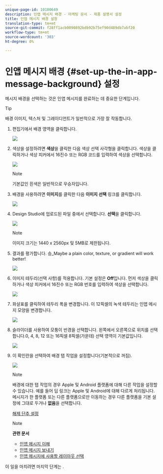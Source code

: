 ```yaml
---
unique-page-id: 10100649
description: 인앱 메시지 배경 - 마케팅 문서 - 제품 설명서 설정
title: 인앱 메시지 배경 설정
translation-type: tm+mt
source-git-commit: f28ff1acb0090892bdb92b75ef90d489db7abf20
workflow-type: tm+mt
source-wordcount: '303'
ht-degree: 0%

---
```



# 인앱 메시지 배경 {#set-up-the-in-app-message-background} 설정

메시지 배경을 선택하는 것은 인앱 메시지를 완료하는 데 중요한 단계입니다.

>[!TIP]
>
>배경 이미지, 텍스처 및 그레이디언트가 일반적으로 가장 잘 작동합니다.

1. 편집기에서 배경 영역을 클릭합니다.

   ![](assets/image2016-5-9-8-3a38-3a1.png)

1. 색상을 설정하려면 **색상**&#x200B;을 클릭한 다음 색상 선택 사각형을 클릭합니다. 색상을 클릭하거나 색상 피커에서 16진수 또는 RGB 코드를 입력하여 색상을 선택합니다.

   ![](assets/image2016-5-9-8-3a46-3a59.png)

   >[!NOTE]
   >
   >기본값인 흰색은 일반적으로 우승자입니다.

1. 배경을 사용하려면 **이미지**&#x200B;를 클릭한 다음 **이미지 선택** 링크를 클릭합니다.

   ![](assets/image2016-5-9-8-3a52-3a43.png)

1. Design Studio에 업로드된 파일 중에서 선택합니다. **선택**&#x200B;을 클릭합니다.

   ![](assets/image2016-5-9-9-3a0-3a2.png)

   >[!NOTE]
   >
   >이미지 크기는 1440 x 2560px 및 5MB로 제한됩니다.

1. 결과를 평가합니다. 승_Maybe a plain color, texture, or gradient will work better!

   ![](assets/image2016-5-9-9-3a2-3a33.png)

1. 이미지 테두리(선택 사항)를 적용합니다. 기본 설정은 **Off**&#x200B;입니다. 먼저 색상을 클릭하거나 색상 피커에서 16진수 또는 RGB 번호를 입력하여 색상을 선택합니다.

   ![](assets/image2016-5-9-9-3a54-3a8.png)

1. 화살표를 클릭하여 테두리 폭을 변경합니다. 이 12픽셀의 녹색 테두리는 인앱 메시지 모양을 변경합니다.

   ![](assets/image2016-5-9-9-3a58-3a38.png)

1. 슬라이더를 사용하여 모퉁이 반경을 선택합니다. 왼쪽에서 오른쪽으로 위치를 선택합니다.0, 4, 8, 12 또는 16픽셀 8픽셀(가운데) 선택 영역이 기본값입니다.

   ![](assets/image2016-5-6-9-3a39-3a28.png)

1. 이 확인란을 선택하여 배경 탭 작업을 설정합니다(기본적으로 꺼짐).

   ![](assets/image2016-5-9-10-3a6-3a10.png)

   >[!NOTE]
   >
   >배경에 대한 탭 작업의 경우 Apple 및 Android 플랫폼에 대해 다른 작업을 설정할 수 있습니다. 예를 들어 딥 링크는 Apple 및 Android에 대해 다르게 처리됩니다. 메시지가 한 플랫폼 또는 다른 플랫폼으로만 이동하는 경우 다른 플랫폼을 기본 설정에 그대로 두거나 **없음**&#x200B;을 선택합니다.

   [해제 단추 설정](set-up-the-dismiss-button-and-approve-the-message.md)

   >[!NOTE]
   >
   >**관련 문서**
   >
   >    
   >    
   >    * [인앱 메시지 이해](../../../../product-docs/mobile-marketing/in-app-messages/understanding-in-app-messages.md)
   >    * [인앱 메시지 보내기](http://docs.marketo.com/pages/viewpage.action?pageid=10617378)
   >    * [인앱 메시지에 사용할 레이아웃 선택](choose-a-layout-for-your-in-app-message.md)


이 일을 마치려면 마지막 단계는 .